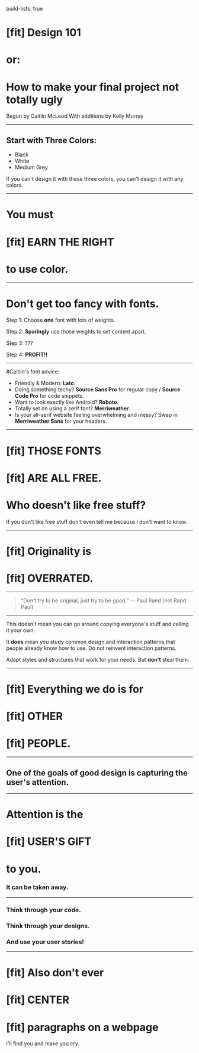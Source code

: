 build-lists: true

# [fit] Design 101
# or:
# How to make your final project not totally ugly

Begun by Caitlin McLeod
With additions by Kelly Murray

---

## Start with Three Colors:

* Black
* White
* Medium Grey

If you can't design it with these three colors, you can't design it with any colors.

---

# You must
# [fit] EARN THE RIGHT
# to use color.

---

# Don't get too fancy with fonts.

Step 1: Choose **one** font with lots of weights.

Step 2: **Sparingly** use those weights to set content apart.

Step 3: ???

Step 4: **PROFIT!!**

---

#Caitlin's font advice:
- Friendly & Modern: **Lato**.
- Doing something techy? **Source Sans Pro** for regular copy / **Source Code Pro** for code snippets.
- Want to look exactly like Android? **Roboto**.
- Totally set on using a serif font? **Merriweather**.
- Is your all-serif website feeling overwhelming and messy? Swap in **Merriweather Sans** for your headers.

---

# [fit] THOSE FONTS
# [fit] ARE ALL FREE.
# Who doesn't like free stuff?

If you don't like free stuff don't even tell me because I don't want to know.

---

# [fit] Originality is
# [fit] OVERRATED.

---

> “Don’t try to be original, just try to be good.”
-- Paul Rand (not Rand Paul)

---

This doesn't mean you can go around copying everyone's stuff and calling it your own.

It **does** mean you study common design and interaction patterns that people already know how to use. Do not reinvent interaction patterns.

Adapt styles and structures that work for your needs. But **don't** steal them.

---

# [fit] Everything we do is for
# [fit] OTHER
# [fit] PEOPLE.

---

## One of the goals of good design is capturing the user's attention.

---

# Attention is the
# [fit] USER'S GIFT
# to you.
### It can be taken away.


---

### Think through your code.

### Think through your designs.

### And use your user stories!

---

# [fit] Also don't ever
# [fit] CENTER
# [fit] paragraphs on a webpage

I'll find you and make you cry.
